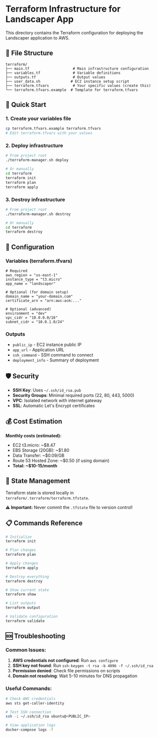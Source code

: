 # Terraform Infrastructure for Landscaper App

This directory contains the Terraform configuration for deploying the Landscaper application to AWS.

## 📁 File Structure

```
terraform/
├── main.tf                    # Main infrastructure configuration
├── variables.tf               # Variable definitions
├── outputs.tf                 # Output values
├── user_data.sh              # EC2 instance setup script
├── terraform.tfvars           # Your specific values (create this)
└── terraform.tfvars.example  # Template for terraform.tfvars
```

## 🚀 Quick Start

### 1. Create your variables file

```bash
cp terraform.tfvars.example terraform.tfvars
# Edit terraform.tfvars with your values
```

### 2. Deploy infrastructure

```bash
# From project root
./terraform-manager.sh deploy

# Or manually
cd terraform
terraform init
terraform plan
terraform apply
```

### 3. Destroy infrastructure

```bash
# From project root
./terraform-manager.sh destroy

# Or manually
cd terraform
terraform destroy
```

## 🔧 Configuration

### Variables (terraform.tfvars)

```hcl
# Required
aws_region = "us-east-1"
instance_type = "t3.micro"
app_name = "landscaper"

# Optional (for domain setup)
domain_name = "your-domain.com"
certificate_arn = "arn:aws:acm:..."

# Optional (advanced)
environment = "dev"
vpc_cidr = "10.0.0.0/16"
subnet_cidr = "10.0.1.0/24"
```

### Outputs

- `public_ip` - EC2 instance public IP
- `app_url` - Application URL
- `ssh_command` - SSH command to connect
- `deployment_info` - Summary of deployment

## 🛡️ Security

- **SSH Key**: Uses `~/.ssh/id_rsa.pub`
- **Security Groups**: Minimal required ports (22, 80, 443, 5000)
- **VPC**: Isolated network with internet gateway
- **SSL**: Automatic Let's Encrypt certificates

## 💰 Cost Estimation

**Monthly costs (estimated):**

- EC2 t3.micro: ~$8.47
- EBS Storage (20GB): ~$1.80
- Data Transfer: ~$0.09/GB
- Route 53 Hosted Zone: ~$0.50 (if using domain)
- **Total: ~$10-15/month**

## 🔄 State Management

Terraform state is stored locally in `terraform/.terraform/terraform.tfstate`.

**⚠️ Important:** Never commit the `.tfstate` file to version control!

## 📋 Commands Reference

```bash
# Initialize
terraform init

# Plan changes
terraform plan

# Apply changes
terraform apply

# Destroy everything
terraform destroy

# Show current state
terraform show

# List outputs
terraform output

# Validate configuration
terraform validate
```

## 🆘 Troubleshooting

### Common Issues:

1. **AWS credentials not configured**: Run `aws configure`
2. **SSH key not found**: Run `ssh-keygen -t rsa -b 4096 -f ~/.ssh/id_rsa`
3. **Permission denied**: Check file permissions on scripts
4. **Domain not resolving**: Wait 5-10 minutes for DNS propagation

### Useful Commands:

```bash
# Check AWS credentials
aws sts get-caller-identity

# Test SSH connection
ssh -i ~/.ssh/id_rsa ubuntu@<PUBLIC_IP>

# View application logs
docker-compose logs -f
```

